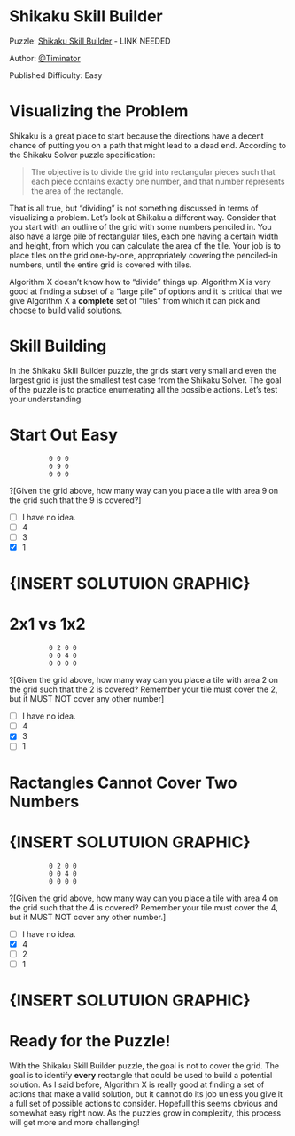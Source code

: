 # Shikaku Skill Builder

Puzzle: [Shikaku Skill Builder]() - LINK NEEDED

Author: [@Timinator](https://www.codingame.com/profile/2df7157da821f39bbf6b36efae1568142907334)

Published Difficulty: Easy

# Visualizing the Problem

Shikaku is a great place to start because the directions have a decent chance of putting you on a path that might lead to a dead end. According to the Shikaku Solver puzzle specification:

>The objective is to divide the grid into rectangular pieces such that each piece contains exactly one number, and that number represents the area of the rectangle.

That is all true, but “dividing” is not something discussed in terms of visualizing a problem. Let’s look at Shikaku a different way. Consider that you start with an outline of the grid with some numbers penciled in. You also have a large pile of rectangular tiles, each one having a certain width and height, from which you can calculate the area of the tile. Your job is to place tiles on the grid one-by-one, appropriately covering the penciled-in numbers, until the entire grid is covered with tiles.

Algorithm X doesn’t know how to “divide” things up. Algorithm X is very good at finding a subset of a “large pile” of options and it is critical that we give Algorithm X a __complete__ set of “tiles” from which it can pick and choose to build valid solutions.

# Skill Building

In the Shikaku Skill Builder puzzle, the grids start very small and even the largest grid is just the smallest test case from the Shikaku Solver. The goal of the puzzle is to practice enumerating all the possible actions. Let’s test your understanding.

# Start Out Easy

```
          0 0 0
          0 9 0
          0 0 0
```

?[Given the grid above, how many way can you place a tile with area 9 on the grid such that the 9 is covered?]
- [ ] I have no idea. 
- [ ] 4
- [ ] 3 
- [x] 1

# {INSERT SOLUTUION GRAPHIC}

# 2x1 vs 1x2

```
          0 2 0 0
          0 0 4 0
          0 0 0 0
```


?[Given the grid above, how many way can you place a tile with area 2 on the grid such that the 2 is covered? Remember your tile must cover the 2, but it MUST NOT cover any other number]
- [ ] I have no idea. 
- [ ] 4
- [x] 3 
- [ ] 1

# Ractangles Cannot Cover Two Numbers

# {INSERT SOLUTUION GRAPHIC}

```
          0 2 0 0
          0 0 4 0
          0 0 0 0
```

?[Given the grid above, how many way can you place a tile with area 4 on the grid such that the 4 is covered? Remember your tile must cover the 4, but it MUST NOT cover any other number.]
- [ ] I have no idea. 
- [x] 4
- [ ] 2 
- [ ] 1

# {INSERT SOLUTUION GRAPHIC}

# Ready for the Puzzle!

With the Shikaku Skill Builder puzzle, the goal is not to cover the grid. The goal is to identify __every__ rectangle that could be used to build a potential solution. As I said before, Algorithm X is really good at finding a set of actions that make a valid solution, but it cannot do its job unless you give it a full set of possible actions to consider. Hopefull this seems obvious and somewhat easy right now. As the puzzles grow in complexity, this process will get more and more challenging!
